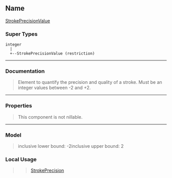 ## Name ##

[StrokePrecisionValue](SStrokePrecisionValue.md)
### Super Types ###
```
integer
  |
  +--StrokePrecisionValue (restriction)
```


---


### Documentation ###


> Element to quantify the precision and quality of a stroke.
> Must be an integer values between -2 and +2.


---



### Properties ###

> This component is not nillable.

---


### Model ###

> inclusive lower bound: -2inclusive upper bound: 2
### Local Usage ###
> > [StrokePrecision](CStrokePrecision.md)